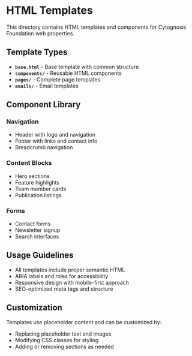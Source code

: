# HTML Templates

This directory contains HTML templates and components for Cytognosis Foundation web properties.

## Template Types

- **`base.html`** - Base template with common structure
- **`components/`** - Reusable HTML components
- **`pages/`** - Complete page templates
- **`emails/`** - Email templates

## Component Library

### Navigation
- Header with logo and navigation
- Footer with links and contact info
- Breadcrumb navigation

### Content Blocks
- Hero sections
- Feature highlights
- Team member cards
- Publication listings

### Forms
- Contact forms
- Newsletter signup
- Search interfaces

## Usage Guidelines

- All templates include proper semantic HTML
- ARIA labels and roles for accessibility
- Responsive design with mobile-first approach
- SEO-optimized meta tags and structure

## Customization

Templates use placeholder content and can be customized by:
- Replacing placeholder text and images
- Modifying CSS classes for styling
- Adding or removing sections as needed
